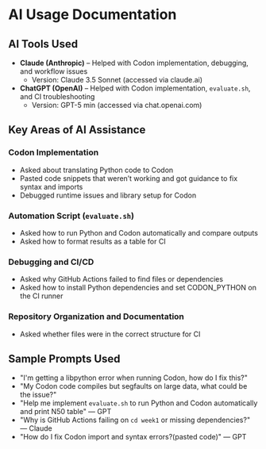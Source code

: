 # AI Usage Documentation

## AI Tools Used
- **Claude (Anthropic)** – Helped with Codon implementation, debugging, and workflow issues  
  - Version: Claude 3.5 Sonnet (accessed via claude.ai)
- **ChatGPT (OpenAI)** – Helped with Codon implementation, `evaluate.sh`, and CI 
troubleshooting  
  - Version: GPT-5 min (accessed via chat.openai.com)

## Key Areas of AI Assistance

### Codon Implementation
- Asked about translating Python code to Codon  
- Pasted code snippets that weren’t working and got guidance to fix syntax and imports  
- Debugged runtime issues and library setup for Codon  

### Automation Script (`evaluate.sh`)
- Asked how to run Python and Codon automatically and compare outputs  
- Asked how to format results as a table for CI  

### Debugging and CI/CD
- Asked why GitHub Actions failed to find files or dependencies  
- Asked how to install Python dependencies and set CODON_PYTHON on the CI runner  

### Repository Organization and Documentation
- Asked whether files were in the correct structure for CI  

## Sample Prompts Used
- "I'm getting a libpython error when running Codon, how do I fix this?"
- "My Codon code compiles but segfaults on large data, what could be the issue?"
- "Help me implement `evaluate.sh` to run Python and Codon automatically and print N50 table" — 
GPT  
- "Why is GitHub Actions failing on `cd week1` or missing dependencies?" — Claude  
- "How do I fix Codon import and syntax errors?(pasted code)" — GPT  
